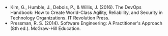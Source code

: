 * Kim, G., Humble, J., Debois, P., & Willis, J. (2016). The DevOps Handbook: How to Create World-Class Agility, Reliability, and Security in Technology Organizations. IT Revolution Press.
* Pressman, R. S. (2014). Software Engineering: A Practitioner's Approach (8th ed.). McGraw-Hill Education.